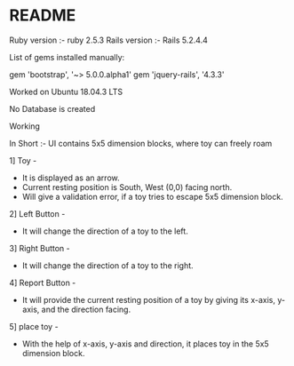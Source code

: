 # README

Ruby version  :- ruby 2.5.3
Rails version :- Rails 5.2.4.4


List of gems installed manually:

gem 'bootstrap', '~> 5.0.0.alpha1'
gem 'jquery-rails', '4.3.3'


Worked on Ubuntu 18.04.3 LTS

No Database is created

Working 

In Short :- 
  UI contains 5x5 dimension blocks, where toy can freely roam

1] Toy - 
  * It is displayed as an arrow.
  * Current resting position is South, West (0,0) facing north.
  * Will give a validation error, if a toy tries to escape 5x5 dimension block.

2] Left Button -
  * It will change the direction of a toy to the left.

3] Right Button -
  * It will change the direction of a toy to the right.

4] Report Button -
  * It will provide the current resting position of a toy by giving its x-axis, y-axis, and the direction facing.

5] place toy -
  * With the help of x-axis, y-axis and direction, it places toy in the 5x5 dimension block.         
